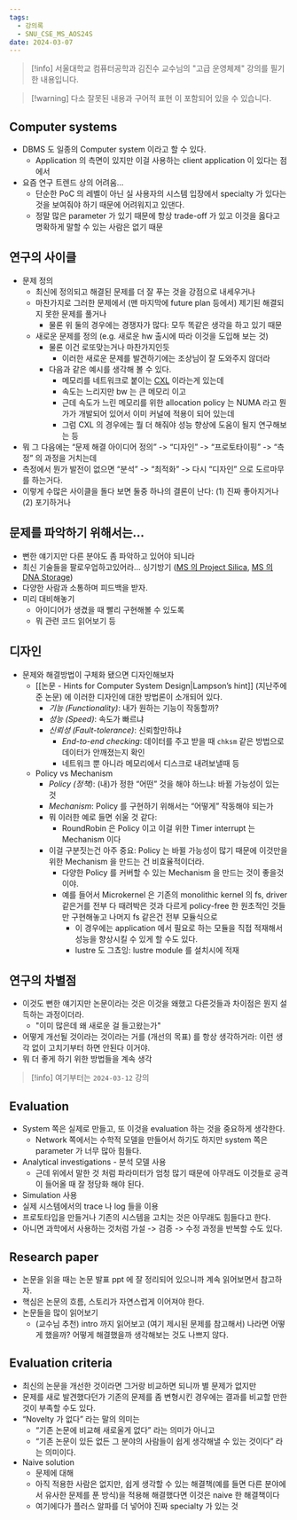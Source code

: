 ```yaml
---
tags:
  - 강의록
  - SNU_CSE_MS_AOS24S
date: 2024-03-07
---
```

> [!info] 서울대학교 컴퓨터공학과 김진수 교수님의 "고급 운영체제" 강의를 필기한 내용입니다.

> [!warning] 다소 잘못된 내용과 구어적 표현 이 포함되어 있을 수 있습니다.

## Computer systems

- DBMS 도 일종의 Computer system 이라고 할 수 있다.
	- Application 의 측면이 있지만 이걸 사용하는 client application 이 있다는 점에서
- 요즘 연구 트렌드 상의 어려움…
	- 단순한 PoC 의 레벨이 아닌 실 사용자의 시스템 입장에서 specialty 가 있다는 것을 보여줘야 하기 때문에 어려워지고 있댄다.
	- 정말 많은 parameter 가 있기 때문에 항상 trade-off 가 있고 이것을 옳다고 명확하게 말할 수 있는 사람은 없기 때문

## 연구의 사이클

- 문제 정의
	- 최신에 정의되고 해결된 문제를 더 잘 푸는 것을 강점으로 내세우거나
	- 마찬가지로 그러한 문제에서 (맨 마지막에 future plan 등에서) 제기된 해결되지 못한 문제를 풀거나
		- 물론 위 둘의 경우에는 경쟁자가 많다: 모두 똑같은 생각을 하고 있기 때문
	- 새로운 문제를 정의 (e.g. 새로운 hw 출시에 따라 이것을 도입해 보는 것)
		- 물론 이건 로또맞는거나 마찬가지인듯
			- 이러한 새로운 문제를 발견하기에는 조상님이 잘 도와주지 않더라
		- 다음과 같은 예시를 생각해 볼 수 있다.
			- 메모리를 네트워크로 붙이는 [CXL](https://news.samsungsemiconductor.com/kr/ai-%EC%8B%9C%EB%8C%80%EB%A5%BC-%EC%9D%B4%EB%81%8C-%EC%B0%A8%EC%84%B8%EB%8C%80-d%EB%9E%A8-cxl-%EB%A9%94%EB%AA%A8%EB%A6%AC%EC%9D%98-%EB%AA%A8%EB%93%A0-%EA%B2%83/) 이라는게 있는데
			- 속도는 느리지만 bw 는 큰 메모리 이고
			- 근데 속도가 느린 메모리를 위한 allocation policy 는 NUMA 라고 뭔가가 개발되어 있어서 이미 커널에 적용이 되어 있는데
			- 그럼 CXL 의 경우에는 뭘 더 해줘야 성능 향상에 도움이 될지 연구해보는 등
- 뭐 그 다음에는 “문제 해결 아이디어 정의” -> “디자인” -> “프로토타이핑” -> “측정” 의 과정을 거치는데
- 측정에서 뭔가 발전이 없으면 “분석” -> “최적화” -> 다시 “디자인” 으로 도르마무를 하는거다.
- 이렇게 수많은 사이클을 돌다 보면 둘중 하나의 결론이 난다: (1) 진짜 좋아지거나 (2) 포기하거나

## 문제를 파악하기 위해서는…

- 뻔한 얘기지만 다른 분야도 좀 파악하고 있어야 되니라
- 최신 기술들을 팔로우업하고있어라… 싱기방기 ([MS 의 Project Silica](https://www.microsoft.com/en-us/research/project/project-silica/), [MS 의 DNA Storage](https://www.microsoft.com/en-us/research/project/dna-storage/))
- 다양한 사람과 소통하며 피드백을 받자.
- 미리 대비해놓기
	- 아이디어가 생겼을 때 빨리 구현해볼 수 있도록
	- 뭐 관련 코드 읽어보기 등

## 디자인

- 문제와 해결방법이 구체화 됐으면 디자인해보자
	- [[논문 - Hints for Computer System Design|Lampson’s hint]] (지난주에 준 논문) 에 이러한 디자인에 대한 방법론이 소개되어 있다.
		- *기능 (Functionality)*: 내가 원하는 기능이 작동할까?
		- *성능 (Speed)*: 속도가 빠르냐
		- *신뢰성 (Fault-tolerance)*: 신뢰할만하냐
			- *End-to-end checking*: 데이터를 주고 받을 때 `chksm` 같은 방법으로 데이터가 안깨졌는지 확인
			- 네트워크 뿐 아니라 메모리에서 디스크로 내려보낼때 등
	- Policy vs Mechanism
		- *Policy (정책)*: (내)가 정한 “어떤” 것을 해야 하느냐: 바뀔 가능성이 있는 것
		- *Mechanism*: Policy 를 구현하기 위해서는 “어떻게” 작동해야 되는가
		- 뭐 이러한 예로 들면 쉬울 것 같다:
			- RoundRobin 은 Policy 이고 이걸 위한 Timer interrupt 는 Mechanism 이다
		- 이걸 구분짓는건 아주 중요: Policy 는 바뀔 가능성이 많기 때문에 이것만을 위한 Mechanism 을 만드는 건 비효율적이더라.
			- 다양한 Policy 를 커버할 수 있는 Mechanism 을 만드는 것이 좋을것이야.
			- 예를 들어서 Microkernel 은 기존의 monolithic kernel 의 fs, driver 같은거를 전부 다 때려박은 것과 다르게 policy-free 한 원초적인 것들만 구현해놓고 나머지 fs 같은건 전부 모듈식으로
				- 이 경우에는 application 에서 필요로 하는 모듈을 직접 적재해서 성능을 향상시킬 수 있게 할 수도 있다.
				- lustre 도 그쵸잉: lustre module 를 설치시에 적재

## 연구의 차별점

- 이것도 뻔한 얘기지만 논문이라는 것은 이것을 왜했고 다른것들과 차이점은 뭔지 설득하는 과정이더라.
	- "이미 많은데 왜 새로운 걸 들고왔는가"
- 어떻게 개선될 것이라는 것이라는 거를 (개선의 목표) 를 항상 생각하거라: 이런 생각 없이 고치기부터 하면 안된다 이거야.
- 뭐 더 좋게 하기 위한 방법들을 계속 생각

> [!info] 여기부터는 `2024-03-12` 강의

## Evaluation

- System 쪽은 실제로 만들고, 또 이것을 evaluation 하는 것을 중요하게 생각한다.
	- Network 쪽에서는 수학적 모델을 만들어서 하기도 하지만 system 쪽은 parameter 가 너무 많아 힘들다.
- Analytical investigations - 분석 모델 사용
	- 근데 위에서 말한 것 처럼 파라미터가 엄청 많기 때문에 아무래도 이것들로 공격이 들어올 때 잘 정당화 해야 된다.
- Simulation 사용
- 실제 시스템에서의 trace 나 log 들을 이용
- 프로토타입을 만들거나 기존의 시스템을 고치는 것은 아무래도 힘들다고 한다.
- 아니면 과학에서 사용하는 것처럼 가설 -> 검증 -> 수정 과정을 반복할 수도 있다.

## Research paper

- 논문을 읽을 때는 논문 발표 ppt 에 잘 정리되어 있으니까 계속 읽어보면서 참고하자.
- 핵심은 논문의 흐름, 스토리가 자연스럽게 이어져야 한다.
- 논문들을 많이 읽어보기
	- (교수님 추천) intro 까지 읽어보고 (여기 제시된 문제를 참고해서) 나라면 어떻게 했을까? 어떻게 해결했을까 생각해보는 것도 나쁘지 않다.

## Evaluation criteria

- 최신의 논문을 개선한 것이라면 그거랑 비교하면 되니까 별 문제가 없지만
- 문제를 새로 발견했다던가 기존의 문제를 좀 변형시킨 경우에는 결과를 비교할 만한 것이 부족할 수도 있다.
- “Novelty 가 없다” 라는 말의 의미는
	- “기존 논문에 비교해 새로울게 없다” 라는 의미가 아니고
	- “기존 논문이 있든 없든 그 분야의 사람들이 쉽게 생각해낼 수 있는 것이다” 라는 의미이다.
- Naive solution
	- 문제에 대해
	- 아직 적용한 사람은 없지만, 쉽게 생각할 수 있는 해결책(예를 들면 다른 분야에서 유사한 문제를 푼 방식)을 적용해 해결했다면 이것은 naive 한 해결책이다
	- 여기에다가 플러스 알파를 더 넣어야 진짜 specialty 가 있는 것